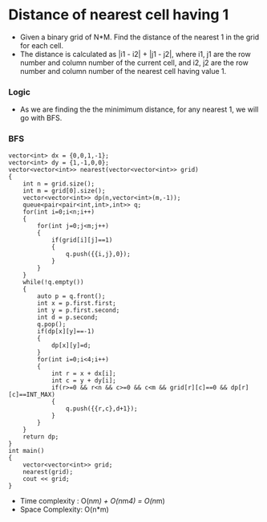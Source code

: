 # Distance of nearest cell having 1

- Given a binary grid of N*M. Find the distance of the nearest 1 in the grid for each cell.
- The distance is calculated as |i1  - i2| + |j1 - j2|, where i1, j1 are the row number and column number of the current cell, and i2, j2 are the row number and column number of the nearest cell having value 1.

### Logic
- As we are finding the the minimimum distance, for any nearest 1, we will go with BFS.

### BFS
```
vector<int> dx = {0,0,1,-1};
vector<int> dy = {1,-1,0,0};
vector<vector<int>> nearest(vector<vector<int>> grid)
{
    int n = grid.size();
    int m = grid[0].size();
    vector<vector<int>> dp(n,vector<int>(m,-1));
    queue<pair<pair<int,int>,int>> q;
    for(int i=0;i<n;i++)
    {
        for(int j=0;j<m;j++)
        {
            if(grid[i][j]==1)
            {
                q.push({{i,j},0});
            }
        }
    }
    while(!q.empty())
    {
        auto p = q.front();
        int x = p.first.first;
        int y = p.first.second;
        int d = p.second;
        q.pop();
        if(dp[x][y]==-1)
        {
            dp[x][y]=d;
        }
        for(int i=0;i<4;i++)
        {
            int r = x + dx[i];
            int c = y + dy[i];
            if(r>=0 && r<n && c>=0 && c<m && grid[r][c]==0 && dp[r][c]==INT_MAX)
            {
                q.push({{r,c},d+1});
            }
        }
    }
    return dp;
}
int main()
{
    vector<vector<int>> grid;
    nearest(grid);
    cout << grid;
}
```

- Time complexity : O(n*m) + O(n*m*4) = O(n*m)
- Space Complexity: O(n*m)
